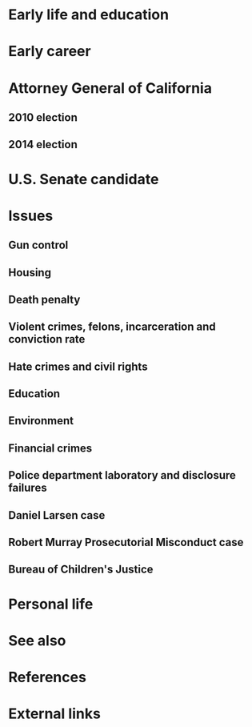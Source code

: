 # 
# Early life and education
# Early career
# Attorney General of California
## 2010 election
## 2014 election
# U.S. Senate candidate
# Issues
## Gun control
## Housing
## Death penalty
## Violent crimes, felons, incarceration and conviction rate
## Hate crimes and civil rights
## Education
## Environment
## Financial crimes
## Police department laboratory and disclosure failures
## Daniel Larsen case
## Robert Murray Prosecutorial Misconduct case
## Bureau of Children's Justice
# Personal life
# See also
# References
# External links